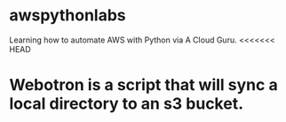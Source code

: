 # awspythonlabs
Learning how to automate AWS with Python via A Cloud Guru.
<<<<<<< HEAD

Webotron is a script that will sync a local directory to an s3 bucket.
=======
